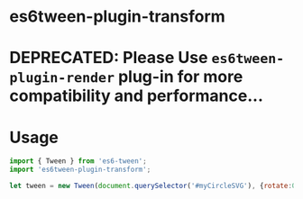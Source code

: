 # es6tween-plugin-transform

# DEPRECATED: Please Use `es6tween-plugin-render` plug-in for more compatibility and performance...

# Usage

```javascript
import { Tween } from 'es6-tween';
import 'es6tween-plugin-transform';

let tween = new Tween(document.querySelector('#myCircleSVG'), {rotate:0}).to({rotate:360,transform:true}, 2000).start();
```